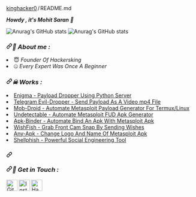 <div class="position-relative">   
  <div class="Box mt-4">
  <div class="Box-body p-4">
    <div class="d-flex flex-justify-between">
      <div class="text-mono text-small mb-3">
        <a href="https://github.com/kinghacker0" class="no-underline Link--primary">kinghacker0</a><span class="color-fg-muted d-inline-block" style="padding:0px 2px;">/</span>README<span class="color-fg-muted">.md</span>
      </div>

</path></svg></a><b><i>Howdy , it's Mohit Saran <g-emoji class="g-emoji" alias="wave" fallback-src="https://github.githubassets.com/images/icons/emoji/unicode/1f44b.png">👋</g-emoji></i></b></h2>

![Anurag's GitHub stats](https://github-readme-stats.vercel.app/api/?username=kinghacker0&layout=compact&show_icons=true&theme=radical) 
![Anurag's GitHub stats](https://github-readme-stats.vercel.app/api/top-langs/?username=kinghacker0&layout=compact&show_icons=true&theme=radical)

<h3 dir="auto"><a id="user-content--about-me-" class="anchor" aria-hidden="true" href="#-about-me-"><svg class="octicon octicon-link" viewBox="0 0 16 16" version="1.1" width="16" height="16" aria-hidden="true"><path fill-rule="evenodd" d="M7.775 3.275a.75.75 0 001.06 1.06l1.25-1.25a2 2 0 112.83 2.83l-2.5 2.5a2 2 0 01-2.83 0 .75.75 0 00-1.06 1.06 3.5 3.5 0 004.95 0l2.5-2.5a3.5 3.5 0 00-4.95-4.95l-1.25 1.25zm-4.69 9.64a2 2 0 010-2.83l2.5-2.5a2 2 0 012.83 0 .75.75 0 001.06-1.06 3.5 3.5 0 00-4.95 0l-2.5 2.5a3.5 3.5 0 004.95 4.95l1.25-1.25a.75.75 0 00-1.06-1.06l-1.25 1.25a2 2 0 01-2.83 0z"></path></svg></a><b><i><g-emoji class="g-emoji" alias="cowboy_hat_face" fallback-src="https://github.githubassets.com/images/icons/emoji/unicode/1f920.png">🤠</g-emoji> About me :</i></b></h3>
<li> <g-emoji class="g-emoji" alias="innocent" fallback-src="https://github.githubassets.com/images/icons/emoji/unicode/1f607.png">😇</g-emoji> <i>Founder Of Hackersking</i></li>
<li> <g-emoji class="g-emoji" alias="zipper_mouth_face" fallback-src="https://github.githubassets.com/images/icons/emoji/unicode/1f910.png">🤐</g-emoji> <i>Every Expert Was Once A Beginner</i></li>
<h3 dir="auto"><a id="user-content--works-" class="anchor" aria-hidden="true" href="#-works-"><svg class="octicon octicon-link" viewBox="0 0 16 16" version="1.1" width="16" height="16" aria-hidden="true"><path fill-rule="evenodd" d="M7.775 3.275a.75.75 0 001.06 1.06l1.25-1.25a2 2 0 112.83 2.83l-2.5 2.5a2 2 0 01-2.83 0 .75.75 0 00-1.06 1.06 3.5 3.5 0 004.95 0l2.5-2.5a3.5 3.5 0 00-4.95-4.95l-1.25 1.25zm-4.69 9.64a2 2 0 010-2.83l2.5-2.5a2 2 0 012.83 0 .75.75 0 001.06-1.06 3.5 3.5 0 00-4.95 0l-2.5 2.5a3.5 3.5 0 004.95 4.95l1.25-1.25a.75.75 0 00-1.06-1.06l-1.25 1.25a2 2 0 01-2.83 0z"></path></svg></a><b><i><g-emoji class="g-emoji" alias="skull_and_crossbones" fallback-src="https://github.githubassets.com/images/icons/emoji/unicode/2620.png">☠</g-emoji> Works :</i></b></h3>
<li> <a href="https://github.com/kinghacker0/Enigma">Enigma - Payload Dropper Using Python Server</a>
<li> <a href="https://github.com/kinghacker0/Telegram-EvilDropper">Telegram Evil-Dropper - Send Payload As A Video mp4 File</a>  
<li> <a href="https://github.com/kinghacker0/Mob-Droid">Mob-Droid - Automate Metasploit Payload Generator For Termux/Linux</a>
</li><li> <a href="https://github.com/kinghacker0/Undetectable">Undetectable - Automate Metasploit FUD Apk Generator</a>
</li><li> <a href="https://github.com/kinghacker0/Apk-Binder">Apk-Binder - Automate Bind An Apk With Metasploit Apk</a>
</li><li> <a href="https://github.com/kinghacker0/WishFish">WishFish - Grab Front Cam Snap By Sending Wishes</a>
</li><li> <a href="https://github.com/kinghacker0/Any-Apk">Any-Apk - Change Logo And Name Of Metasploit Apk</a>
</li><li> <a href="https://github.com/kinghacker0/Shellphish">Shellphish - Powerful Social Engineering Tool</a>
<h3 dir="auto"><a id="user-content--github-statistics-" class="anchor" aria-hidden="true" href="#-github-statistics-"><svg class="octicon octicon-link" viewBox="0 0 16 16" version="1.1" width="16" height="16" aria-hidden="true"><path fill-rule="evenodd" d="M7.775 3.275a.75.75 0 001.06 1.06l1.25-1.25a2 2 0 112.83 2.83l-2.5 2.5a2 2 0 01-2.83 0 .75.75 0 00-1.06 1.06 3.5 3.5 0 004.95 0l2.5-2.5a3.5 3.5 0 00-4.95-4.95l-1.25 1.25zm-4.69 9.64a2 2 0 010-2.83l2.5-2.5a2 2 0 012.83 0 .75.75 0 001.06-1.06 3.5 3.5 0 00-4.95 0l-2.5 2.5a3.5 3.5 0 004.95 4.95l1.25-1.25a.75.75 0 00-1.06-1.06l-1.25 1.25a2 2 0 01-2.83 0z"></path></svg></a>


<h3 dir="auto"><a id="user-content--get-in-touch-" class="anchor" aria-hidden="true" href="#-get-in-touch-"><svg class="octicon octicon-link" viewBox="0 0 16 16" version="1.1" width="16" height="16" aria-hidden="true"><path fill-rule="evenodd" d="M7.775 3.275a.75.75 0 001.06 1.06l1.25-1.25a2 2 0 112.83 2.83l-2.5 2.5a2 2 0 01-2.83 0 .75.75 0 00-1.06 1.06 3.5 3.5 0 004.95 0l2.5-2.5a3.5 3.5 0 00-4.95-4.95l-1.25 1.25zm-4.69 9.64a2 2 0 010-2.83l2.5-2.5a2 2 0 012.83 0 .75.75 0 001.06-1.06 3.5 3.5 0 00-4.95 0l-2.5 2.5a3.5 3.5 0 004.95 4.95l1.25-1.25a.75.75 0 00-1.06-1.06l-1.25 1.25a2 2 0 01-2.83 0z"></path></svg></a><b><i><g-emoji class="g-emoji" alias="satellite" fallback-src="https://github.githubassets.com/images/icons/emoji/unicode/1f4e1.png">📡</g-emoji> Get in Touch :</i></b></h3>
<a href="https://github.com/kinghacker0"><img align="left" title="Github" alt="Github" width="30px" src="https://raw.githubusercontent.com/htr-tech/htr-tech/master/assets/github.png" style="max-width: 100%;"></a>
<a href="https://www.instagram.com/hackersking.in" rel="nofollow"><img align="left" title="Instagram" alt="Instagram" width="30px" src="https://raw.githubusercontent.com/htr-tech/htr-tech/master/assets/instagram.png" style="max-width: 100%;"></a>
<a href="https://www.hackersking.in" rel="nofollow"><img align="left" title="Website" alt="Hackersking" width="30px" src="https://avatars.githubusercontent.com/u/48322980?s=96&v=4" style="max-width: 100%;"></a>      
</li></article>
  </div>
</div>
